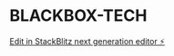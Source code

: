 # BLACKBOX-TECH

[Edit in StackBlitz next generation editor ⚡️](https://stackblitz.com/~/github.com/PurpleGuys/BLACKBOX-TECH)